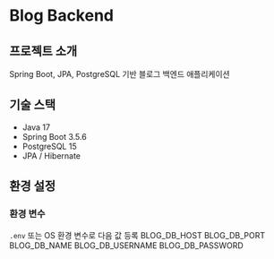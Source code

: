 # Blog Backend

## 프로젝트 소개
Spring Boot, JPA, PostgreSQL 기반 블로그 백엔드 애플리케이션

## 기술 스택
- Java 17
- Spring Boot 3.5.6
- PostgreSQL 15
- JPA / Hibernate


## 환경 설정

### 환경 변수
`.env` 또는 OS 환경 변수로 다음 값 등록
BLOG_DB_HOST
BLOG_DB_PORT
BLOG_DB_NAME
BLOG_DB_USERNAME
BLOG_DB_PASSWORD

